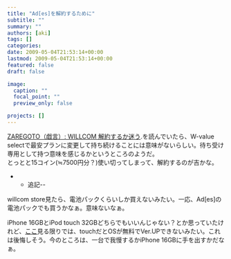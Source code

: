 ```yaml
---
title: "Ad[es]を解約するために"
subtitle: ""
summary: ""
authors: [aki]
tags: []
categories: 
date: 2009-05-04T21:53:14+00:00
lastmod: 2009-05-04T21:53:14+00:00
featured: false
draft: false

image:
  caption: ""
  focal_point: ""
  preview_only: false

projects: []
---
```

[ZAREGOTO（戯言）: WILLCOM 解約するか迷う](http://fad07.seesaa.net/article/82924642.html).を読んでいたら、W-value selectで最安プランに変更して持ち続けることには意味がないらしい。待ち受け専用として持つ意味を感じるかというところのようだ。  
とっとと15コイン(≒7500円分？)使い切ってしまって、解約するのが吉かな。

- 
  - 追記--

willcom store見たら、電池パックくらいしか買えないみたい。一応、Ad[es]の電池パックでも買うかなぁ。意味ないなぁ。

iPhone 16GBとiPod touch 32GBどちらでもいいんじゃない？とか思っていたけれど、[ここ](http://plusd.itmedia.co.jp/mobile/articles/0903/18/news032.html)見る限りでは、touchだとOSが無料でVer.UPできないみたい。これは後悔しそう。今のところは、一台で我慢するかiPhone 16GBに手を出すかだなぁ。


